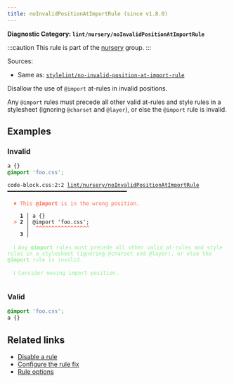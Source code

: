 ```yaml
---
title: noInvalidPositionAtImportRule (since v1.8.0)
---
```


**Diagnostic Category: `lint/nursery/noInvalidPositionAtImportRule`**

:::caution
This rule is part of the [nursery](/linter/rules/#nursery) group.
:::

Sources: 
- Same as: <a href="https://github.com/stylelint/stylelint/blob/main/lib/rules/no-invalid-position-at-import-rule/README.md" target="_blank"><code>stylelint/no-invalid-position-at-import-rule</code></a>

Disallow the use of `@import` at-rules in invalid positions.

Any `@import` rules must precede all other valid at-rules and style rules in a stylesheet (ignoring `@charset` and `@layer`), or else the `@import` rule is invalid.

## Examples

### Invalid

```css
a {}
@import 'foo.css';
```

<pre class="language-text"><code class="language-text">code-block.css:2:2 <a href="https://biomejs.dev/linter/rules/no-invalid-position-at-import-rule">lint/nursery/noInvalidPositionAtImportRule</a> ━━━━━━━━━━━━━━━━━━━━━━━━━━━━━━━━━━━━━━

<strong><span style="color: Tomato;">  </span></strong><strong><span style="color: Tomato;">✖</span></strong> <span style="color: Tomato;">This </span><span style="color: Tomato;"><strong>@import</strong></span><span style="color: Tomato;"> is in the wrong position.</span>
  
    <strong>1 │ </strong>a {}
<strong><span style="color: Tomato;">  </span></strong><strong><span style="color: Tomato;">&gt;</span></strong> <strong>2 │ </strong>@import 'foo.css';
   <strong>   │ </strong> <strong><span style="color: Tomato;">^</span></strong><strong><span style="color: Tomato;">^</span></strong><strong><span style="color: Tomato;">^</span></strong><strong><span style="color: Tomato;">^</span></strong><strong><span style="color: Tomato;">^</span></strong><strong><span style="color: Tomato;">^</span></strong><strong><span style="color: Tomato;">^</span></strong><strong><span style="color: Tomato;">^</span></strong><strong><span style="color: Tomato;">^</span></strong><strong><span style="color: Tomato;">^</span></strong><strong><span style="color: Tomato;">^</span></strong><strong><span style="color: Tomato;">^</span></strong><strong><span style="color: Tomato;">^</span></strong><strong><span style="color: Tomato;">^</span></strong><strong><span style="color: Tomato;">^</span></strong><strong><span style="color: Tomato;">^</span></strong><strong><span style="color: Tomato;">^</span></strong>
    <strong>3 │ </strong>
  
<strong><span style="color: lightgreen;">  </span></strong><strong><span style="color: lightgreen;">ℹ</span></strong> <span style="color: lightgreen;">Any </span><span style="color: lightgreen;"><strong>@import</strong></span><span style="color: lightgreen;"> rules must precede all other valid at-rules and style rules in a stylesheet (ignoring @charset and @layer), or else the </span><span style="color: lightgreen;"><strong>@import</strong></span><span style="color: lightgreen;"> rule is invalid.</span>
  
<strong><span style="color: lightgreen;">  </span></strong><strong><span style="color: lightgreen;">ℹ</span></strong> <span style="color: lightgreen;">Consider moving import position.</span>
  
</code></pre>

### Valid

```css
@import 'foo.css';
a {}
```

## Related links

- [Disable a rule](/linter/#disable-a-lint-rule)
- [Configure the rule fix](/linter#configure-the-rule-fix)
- [Rule options](/linter/#rule-options)
